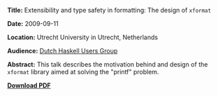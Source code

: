 **Title:**      Extensibility and type safety in formatting: The design of `xformat`

**Date:**       2009-09-11

**Location:**   Utrecht University in Utrecht, Netherlands

**Audience:**   [Dutch Haskell Users Group](http://dutchhug.nl/)

**Abstract:**
This talk describes the motivation behind and design of the `xformat` library
aimed at solving the "printf" problem.

[**Download PDF**](https://github.com/spl/talks/raw/master/2009-09-dutch-hug/talk.pdf)

